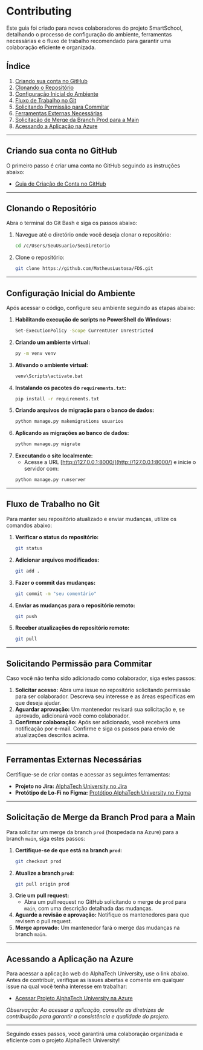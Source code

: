 # Contributing
Este guia foi criado para novos colaboradores do projeto SmartSchool, detalhando o processo de configuração do ambiente, ferramentas necessárias e o fluxo de trabalho recomendado para garantir uma colaboração eficiente e organizada.

## Índice
1. [Criando sua conta no GitHub](#criando-sua-conta-no-github)
2. [Clonando o Repositório](#clonando-o-repositório)
3. [Configuração Inicial do Ambiente](#configuração-inicial-do-ambiente)
4. [Fluxo de Trabalho no Git](#fluxo-de-trabalho-no-git)
5. [Solicitando Permissão para Commitar](#solicitando-permissão-para-commitar)
6. [Ferramentas Externas Necessárias](#ferramentas-externas-necessárias)
7. [Solicitação de Merge da Branch Prod para a Main](#solicitação-de-merge-da-branch-prod-para-a-main)
8. [Acessando a Aplicação na Azure](#acessando-a-aplicação-na-azure)

---

## Criando sua conta no GitHub
O primeiro passo é criar uma conta no GitHub seguindo as instruções abaixo:

- [Guia de Criação de Conta no GitHub](https://docs.github.com/pt/get-started/start-your-journey/creating-an-account-on-github)

---

## Clonando o Repositório
Abra o terminal do Git Bash e siga os passos abaixo:

1. Navegue até o diretório onde você deseja clonar o repositório:
    ```bash
    cd /c/Users/SeuUsuario/SeuDiretorio
    ```
2. Clone o repositório:
    ```bash
    git clone https://github.com/MatheusLustosa/FDS.git
    ```

---

## Configuração Inicial do Ambiente
Após acessar o código, configure seu ambiente seguindo as etapas abaixo:

1. **Habilitando execução de scripts no PowerShell do Windows:**
    ```bash
    Set-ExecutionPolicy -Scope CurrentUser Unrestricted
    ```
2. **Criando um ambiente virtual:**
    ```bash
    py -m venv venv
    ```
3. **Ativando o ambiente virtual:**
    ```bash
    venv\Scripts\activate.bat
    ```
4. **Instalando os pacotes do `requirements.txt`:**
    ```bash
    pip install -r requirements.txt
    ```
5. **Criando arquivos de migração para o banco de dados:**
    ```bash
    python manage.py makemigrations usuarios
    ```
6. **Aplicando as migrações ao banco de dados:**
    ```bash
    python manage.py migrate
    ```
7. **Executando o site localmente:**
   - Acesse a URL [http://127.0.0.1:8000/](http://127.0.0.1:8000/) e inicie o servidor com:
    ```bash
    python manage.py runserver
    ```

---

## Fluxo de Trabalho no Git
Para manter seu repositório atualizado e enviar mudanças, utilize os comandos abaixo:

1. **Verificar o status do repositório:**
    ```bash
    git status
    ```
2. **Adicionar arquivos modificados:**
    ```bash
    git add .
    ```
3. **Fazer o commit das mudanças:**
    ```bash
    git commit -m "seu comentário"
    ```
4. **Enviar as mudanças para o repositório remoto:**
    ```bash
    git push
    ```
5. **Receber atualizações do repositório remoto:**
    ```bash
    git pull
    ```

---

## Solicitando Permissão para Commitar
Caso você não tenha sido adicionado como colaborador, siga estes passos:

1. **Solicitar acesso:**
   Abra uma issue no repositório solicitando permissão para ser colaborador. Descreva seu interesse e as áreas específicas em que deseja ajudar.
2. **Aguardar aprovação:**
   Um mantenedor revisará sua solicitação e, se aprovado, adicionará você como colaborador.
3. **Confirmar colaboração:**
   Após ser adicionado, você receberá uma notificação por e-mail. Confirme e siga os passos para envio de atualizações descritos acima.

---

## Ferramentas Externas Necessárias
Certifique-se de criar contas e acessar as seguintes ferramentas:

- **Projeto no Jira:** [AlphaTech University no Jira](https://cesar-team-c925b8yd.atlassian.net/jira/software/projects/AE/boards/5?atlOrigin=eyJpIjoiOGQyNjQxNmVlNzYxNDUzNmEwMDA5Y2Y4YTZiMmVkMmEiLCJwIjoiaiJ9)
- **Protótipo de Lo-Fi no Figma:** [Protótipo AlphaTech University no Figma](https://www.figma.com/design/7uEuFDZ5T9I2HeTYMGfnR9/FDS-Entrega-1?node-id=0-1&t=nimLCI6xdHeemn50-1)

---

## Solicitação de Merge da Branch Prod para a Main
Para solicitar um merge da branch `prod` (hospedada na Azure) para a branch `main`, siga estes passos:

1. **Certifique-se de que está na branch `prod`:**
    ```bash
    git checkout prod
    ```
2. **Atualize a branch `prod`:**
    ```bash
    git pull origin prod
    ```
3. **Crie um pull request:**
   - Abra um pull request no GitHub solicitando o merge de `prod` para `main`, com uma descrição detalhada das mudanças.
4. **Aguarde a revisão e aprovação:**
   Notifique os mantenedores para que revisem o pull request.
5. **Merge aprovado:**
   Um mantenedor fará o merge das mudanças na branch `main`.

---

## Acessando a Aplicação na Azure
Para acessar a aplicação web do AlphaTech University, use o link abaixo. Antes de contribuir, verifique as issues abertas e comente em qualquer issue na qual você tenha interesse em trabalhar:

- [Acessar Projeto AlphaTech University na Azure](https://alphatech-btdjdsgcg6dff6f4.brazilsouth-01.azurewebsites.net/)

*Observação: Ao acessar a aplicação, consulte as diretrizes de contribuição para garantir a consistência e qualidade do projeto.*

---

Seguindo esses passos, você garantirá uma colaboração organizada e eficiente com o projeto AlphaTech University!
